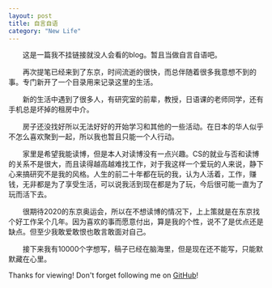 ```yaml
---  
layout: post
title: 自言自语
category: "New Life"
---  
```


　　这是一篇我不挂链接就没人会看的blog。暂且当做自言自语吧。





　　再次提笔已经来到了东京，时间流逝的很快，而总伴随着很多我意想不到的事。专门新开了一个目录用来记录这里的生活。

　　新的生活中遇到了很多人，有研究室的前辈，教授，日语课的老师同学，还有手机总是坏掉的租房中介。

　　房子还没找好所以无法好好的开始学习和其他的一些活动。在日本的华人似乎不怎么喜欢聚到一起，所以我也暂且只能一个人行动。

　　家里是希望我能读博，但是本人对读博没有一点兴趣。CS的就业与否和读博的关系不是很大，而且读得越高越难找工作，对于我这样一个爱玩的人来说，静下心来搞研究不是我的风格。人生的前二十年都在玩的我，认为人活着，工作，赚钱，无非都是为了享受生活，可以说我活到现在都是为了玩，今后很可能一直为了玩而活下去。

　　很期待2020的东京奥运会，所以在不想读博的情况下，上上策就是在东京找个好工作呆个几年。因为喜欢的事而愿意付出，算是我的个性，说不了是优点还是缺点。但至少我敢爱敢恨也敢言敢面对自己。

　　接下来我有10000个字想写，稿子已经在脑海里，但是现在还不能写，只能默默藏在心里。
　　

Thanks for viewing! Don't forget following me on <a href="https://github.com/Princever">GitHub</a>!